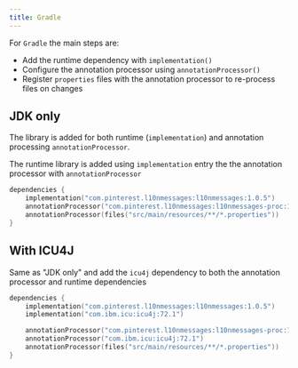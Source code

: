 ```yaml
---
title: Gradle
---
```


For `Gradle` the main steps are:

- Add the runtime dependency with `implementation()`
- Configure the annotation processor using `annotationProcessor()`
- Register `properties` files with the annotation processor to re-process files on changes

## JDK only

The library is added for both runtime (`implementation`) and annotation processing
`annotationProcessor`.

The runtime library is added using `implementation` entry the the annotation processor with
`annotationProcessor`

```kotlin title=build.gradle.kts
dependencies {
    implementation("com.pinterest.l10nmessages:l10nmessages:1.0.5")
    annotationProcessor("com.pinterest.l10nmessages:l10nmessages-proc:1.0.5")
    annotationProcessor(files("src/main/resources/**/*.properties"))
}
```

## With ICU4J

Same as "JDK only" and add the `icu4j` dependency to both the annotation processor and runtime
dependencies

```kotlin title=build.gradle.kts
dependencies {
    implementation("com.pinterest.l10nmessages:l10nmessages:1.0.5")
    implementation("com.ibm.icu:icu4j:72.1")

    annotationProcessor("com.pinterest.l10nmessages:l10nmessages-proc:1.0.5")
    annotationProcessor("com.ibm.icu:icu4j:72.1")
    annotationProcessor(files("src/main/resources/**/*.properties"))
}
```
